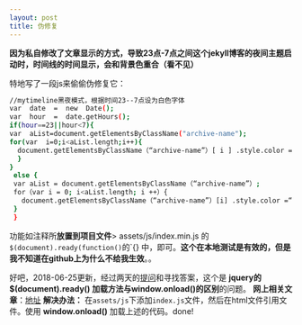 ```yaml
---
layout: post
title: 伪修复
---
```


**因为私自修改了文章显示的方式，导致23点-7点之间这个jekyll博客的夜间主题启动时，时间线的时间显示，会和背景色重合（看不见）**

特地写了一段js来偷偷伪修复它：
```bash
//mytimeline黑夜模式，根据时间23--7点设为白色字体
var  date  =  new  Date();
var  hour  =  date.getHours();
if(hour==23||hour<7){
var  aList=document.getElementsByClassName("archive-name");
for(var  i=0;i<aList.length;i++){
  document.getElementsByClassName（“archive-name”）[ i ] .style.color = “ #fff ”; 
  }
}
 else {
 var aList = document.getElementsByClassName（“archive-name”）; 
 for（var i = 0; i<aList.length; i ++）{
   document.getElementsByClassName（“archive-name”）[i] .style.color =“＃333”; 
 }
 }
```
功能如注释所**放置到项目文件**> assets/js/index.min.js 的`$(document).ready(function()`的`{}
中，即可。**这个在本地测试是有效的，但是我不知道在github上为什么不给我生效**。。

好吧，2018-06-25更新，经过两天的[提问](https://segmentfault.com/q/1010000015370770?_ea=3908397)和寻找答案，这个是 **jquery的$(document).ready() 加载方法与window.onload()的区别**的问题。
**网上相关文章**：[地址](https://www.jianshu.com/p/ac82ffa44bcb)
**解决办法：** 在`assets/js`下添加`index.js`文件，然后在html文件引用文件。使用 **window.onload()** 加载上述的代码。done!




